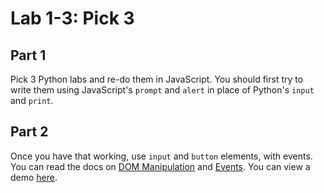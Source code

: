 # Lab 1-3: Pick 3

## Part 1

Pick 3 Python labs and re-do them in JavaScript. You should first try to write them using JavaScript's `prompt` and `alert` in place of Python's `input` and `print`.

## Part 2

Once you have that working, use `input` and `button` elements, with events. You can read the docs on [DOM Manipulation](../docs/09%20-%20DOM%20Manipulation.md) and [Events](../docs/10%20-%20Events.md). You can view a demo [here](https://codepen.io/flux2341/pen/rJpBXe?editors=1010).





